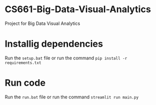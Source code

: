 # CS661-Big-Data-Visual-Analytics
Project for Big Data Visual Analytics

# Installig dependencies
Run the `setup.bat` file or run the command `pip install -r requirements.txt` 

# Run code
Run the `run.bat` file or run the command `streamlit run main.py`